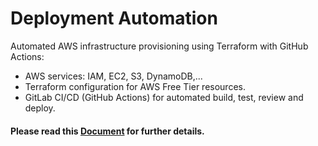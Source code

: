 # Deployment Automation 
Automated AWS infrastructure provisioning using Terraform with GitHub Actions:  
* AWS services: IAM, EC2, S3, DynamoDB,...
* Terraform configuration for AWS Free Tier resources.
* GitLab CI/CD (GitHub Actions) for automated build, test, review and deploy.
#### Please read this [Document](https://github.com/LamSut/Deployment-Automation/blob/main/Truong%20Dang%20Truc%20Lam%20-%20B2111933%20-%20NLCN%20-%20BC.pdf) for further details.
